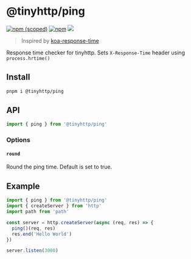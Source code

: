 # @tinyhttp/ping

[![npm (scoped)][npm-badge]](https://npmjs.com/package/@tinyhttp/ping) [![npm][dl-badge]](https://npmjs.com/package/@tinyhttp/ping) [![][web-badge]](https://tinyhttp.v1rtl.site/mw/ping)

> Inspired by [koa-response-time](https://github.com/koajs/response-time)

Response time checker for tinyhttp. Sets `X-Response-Time` header using `process.hrtime()`

## Install

```sh
pnpm i @tinyhttp/ping
```

## API

```js
import { ping } from '@tinyhttp/ping'
```

### Options

#### `round`

Round the ping time. Default is set to true.

## Example

```js
import { ping } from '@tinyhttp/ping'
import { createServer } from 'http'
import path from 'path'

const server = http.createServer(async (req, res) => {
  ping()(req, res)
  res.end('Hello World')
})

server.listen(3000)
```

[npm-badge]: https://img.shields.io/npm/v/@tinyhttp/ping?style=flat-square
[dl-badge]: https://img.shields.io/npm/dt/@tinyhttp/ping?style=flat-square
[web-badge]: https://img.shields.io/badge/website-visit-hotpink?style=flat-square
